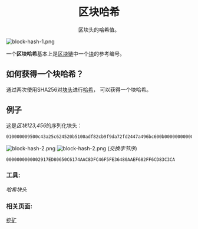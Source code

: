 # <center>区块哈希</center>
<center>区块头的哈希值。</center>

![block-hash-1.png](img/block-hash-1%20(1).png)

一个**区块哈希**基本上是[区块链](../../../Beginners/How%20Bitcoin%20Works/2.Mining/1.Blockchain/Blockchain.md)中一个[块](../../../Beginners/How%20Bitcoin%20Works/2.Mining/2.Blocks/Blocks.md)的参考编号。

## 如何获得一个块哈希？
通过两次使用SHA256对[块头](../block-header/block-header.md)进行[哈希](../../Other/Hash%20Function/Hash%20Function.md)， 可以获得一个块哈希。

## 例子

这是*区块123,456*的序列化块头：
```
010000009500c43a25c624520b5100adf82cb9f9da72fd2447a496bc600b0000000000006cd862370395dedf1da2841ccda0fc489e3039de5f1ccddef0e834991a65600ea6c8cb4db3936a1ae3143991
```
![block-hash-2.png](img/block-hash-2.svg)
![block-hash-2.png](img/block-hash-2.svg)
(*交换字节序*)
```
0000000000002917ED80650C6174AAC8DFC46F5FE36480AAEF682FF6CD83C3CA
```

### 工具:
*哈希块头*

### 相关页面:
[挖矿](../../Mining/Mining.md)